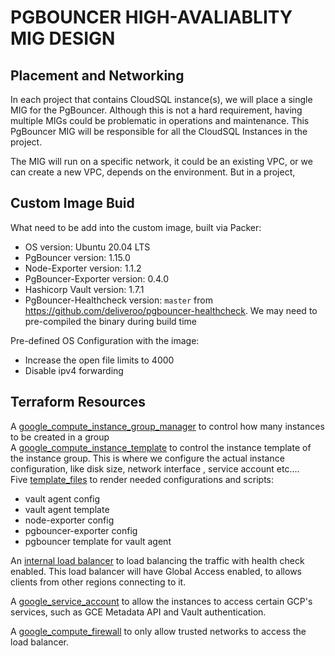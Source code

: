 # PGBOUNCER HIGH-AVALIABLITY MIG DESIGN  

## Placement and Networking

In each project that contains CloudSQL instance(s), we will place a single MIG for the PgBouncer. Although this is not a hard requirement, having multiple MIGs could be problematic in operations and maintenance. This PgBouncer MIG will be responsible for all the CloudSQL Instances in the project. 

The MIG will run on a specific network, it could be an existing VPC, or we can create a new VPC, depends on the environment. But in a project, 

## Custom Image Buid  

What need to be add into the custom image, built via Packer:  
* OS version: Ubuntu 20.04 LTS
* PgBouncer version: 1.15.0
* Node-Exporter version: 1.1.2
* PgBouncer-Exporter version: 0.4.0
* Hashicorp Vault version: 1.7.1
* PgBouncer-Healthcheck version: `master` from https://github.com/deliveroo/pgbouncer-healthcheck. We may need to pre-compiled the binary during build time  

Pre-defined OS Configuration with the image:  
* Increase the open file limits to 4000
* Disable ipv4 forwarding

## Terraform Resources  

A [google_compute_instance_group_manager](https://registry.terraform.io/providers/hashicorp/google/latest/docs/resources/compute_instance_group_manager) to control how many instances to be created in a group  
A [google_compute_instance_template](https://registry.terraform.io/providers/hashicorp/google/latest/docs/resources/compute_instance_template) to control the instance template of the instance group. This is where we configure the actual instance configuration, like disk size, network interface , service account etc....  
Five [template_files](https://registry.terraform.io/providers/hashicorp/template/latest/docs/data-sources/file) to render needed configurations and scripts:  
  * vault agent config  
  * vault agent template  
  * node-exporter config  
  * pgbouncer-exporter config
  * pgbouncer template for vault agent  

An [internal load balancer](https://github.com/terraform-google-modules/terraform-google-lb-internal) to load balancing the traffic with health check enabled. This load balancer will have Global Access enabled, to allows clients from other regions connecting to it.  

A [google_service_account](https://registry.terraform.io/providers/hashicorp/google/latest/docs/resources/google_service_account) to allow the instances to access certain GCP's services, such as GCE Metadata API and Vault authentication.

A [google_compute_firewall](https://registry.terraform.io/providers/hashicorp/google/latest/docs/resources/compute_firewall) to only allow trusted networks to access the load balancer.  